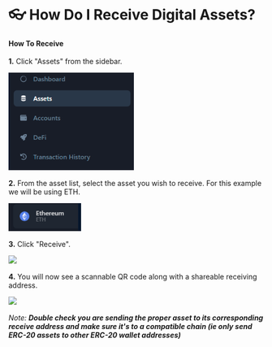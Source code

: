 # 👓 How Do I Receive Digital Assets?

#### How To Receive

**1.** Click "Assets" from the sidebar.

![](<../../.gitbook/assets/image (40).png>)

**2.** From the asset list, select the asset you wish to receive. For this example we will be using ETH.

![](<../../.gitbook/assets/image (38).png>)

**3.** Click "Receive".

![](<../../.gitbook/assets/image (60).png>)

**4.** You will now see a scannable QR code along with a shareable receiving address.

![](<../../.gitbook/assets/image (92).png>)

_Note: **Double check you are sending the proper asset to its corresponding receive address and make sure it's to a compatible chain (ie only send ERC-20 assets to other ERC-20 wallet addresses)**_

